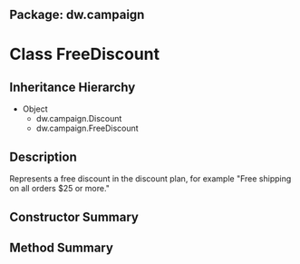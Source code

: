 ## Package: dw.campaign

# Class FreeDiscount

## Inheritance Hierarchy

- Object
  - dw.campaign.Discount
  - dw.campaign.FreeDiscount

## Description

Represents a free discount in the discount plan, for example "Free shipping on all orders $25 or more."

## Constructor Summary

## Method Summary